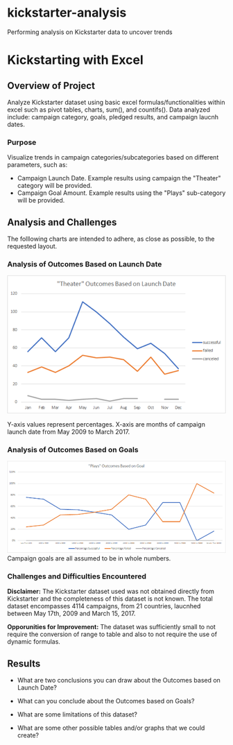 # kickstarter-analysis
Performing analysis on Kickstarter data to uncover trends

# Kickstarting with Excel

## Overview of Project
Analyze Kickstarter dataset using basic excel formulas/functionalities within excel such as pivot tables, charts, sum(), and countifs().
Data analyzed include: campaign category, goals, pledged results, and campaign laucnh dates.

### Purpose
Visualize trends in campaign categories/subcategories based on different parameters, such as:
- Campaign Launch Date. Example results using campaign the "Theater" category will be provided.
- Campaign Goal Amount. Example results using the "Plays" sub-category will be provided.

## Analysis and Challenges
The folllowing charts are intended to adhere, as close as possible, to the requested layout.


### Analysis of Outcomes Based on Launch Date

![Theatre Outcomes vs Launch](Resources/Theater_Outcomes_vs_Launch.png) <br/>

Y-axis values represent percentages.
X-axis are months of campaign launch date from May 2009 to March 2017.

### Analysis of Outcomes Based on Goals
![Play Outcomes vs Goals](Resources/Outcomes_vs_Goals.png) <br/>
Campaign goals are all assumed to be in whole numbers.

### Challenges and Difficulties Encountered
**Disclaimer:** The Kickstarter dataset used was not obtained directly from Kickstarter and the completeness of this dataset is not known. The total dataset encompasses 4114 campaigns, from 21 countries, laucnhed between May 17th, 2009 and March 15, 2017.

**Opporunities for Improvement:** The dataset was sufficiently small to not require the conversion of range to table and also to not require the use of dynamic formulas. 

## Results

- What are two conclusions you can draw about the Outcomes based on Launch Date?

- What can you conclude about the Outcomes based on Goals?

- What are some limitations of this dataset?

- What are some other possible tables and/or graphs that we could create?
